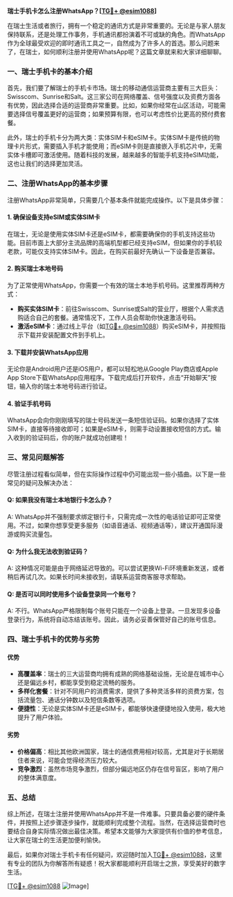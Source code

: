 **瑞士手机卡怎么注册WhatsApp？[[TG💪+ @esim1088](https://t.me/s/esim1088)]**

在瑞士生活或者旅行，拥有一个稳定的通讯方式是非常重要的。无论是与家人朋友保持联系，还是处理工作事务，手机通讯都扮演着不可或缺的角色。而WhatsApp作为全球最受欢迎的即时通讯工具之一，自然成为了许多人的首选。那么问题来了，在瑞士，如何顺利注册并使用WhatsApp呢？这篇文章就来和大家详细聊聊。

### 一、瑞士手机卡的基本介绍

首先，我们要了解瑞士的手机卡市场。瑞士的移动通信运营商主要有三大巨头：Swisscom、Sunrise和Salt。这三家公司在网络覆盖、信号强度以及资费方面各有优势，因此选择合适的运营商非常重要。比如，如果你经常在山区活动，可能需要选择信号覆盖更好的运营商；如果预算有限，也可以考虑性价比更高的预付费套餐。

此外，瑞士的手机卡分为两大类：实体SIM卡和eSIM卡。实体SIM卡是传统的物理卡片形式，需要插入手机才能使用；而eSIM卡则是直接嵌入手机芯片中，无需实体卡槽即可激活使用。随着科技的发展，越来越多的智能手机支持eSIM功能，这也让我们的选择更加灵活。

### 二、注册WhatsApp的基本步骤

注册WhatsApp非常简单，只需要几个基本条件就能完成操作。以下是具体步骤：

#### 1. 确保设备支持eSIM或实体SIM卡
在瑞士，无论是使用实体SIM卡还是eSIM卡，都需要确保你的手机支持这些功能。目前市面上大部分主流品牌的高端机型都已经支持eSIM，但如果你的手机较老款，可能仅支持实体SIM卡。因此，在购买前最好先确认一下设备是否兼容。

#### 2. 购买瑞士本地号码
为了正常使用WhatsApp，你需要一个有效的瑞士本地手机号码。这里推荐两种方式：
- **购买实体SIM卡**：前往Swisscom、Sunrise或Salt的营业厅，根据个人需求选购适合自己的套餐。通常情况下，工作人员会帮助你快速激活号码。
- **激活eSIM卡**：通过线上平台（如[TG💪+ @esim1088](https://t.me/s/esim1088)）购买eSIM卡，并按照指示下载并安装配置文件到手机上。

#### 3. 下载并安装WhatsApp应用
无论你是Android用户还是iOS用户，都可以轻松地从Google Play商店或Apple App Store下载WhatsApp应用程序。下载完成后打开软件，点击“开始聊天”按钮，输入你的瑞士本地号码进行验证。

#### 4. 验证手机号码
WhatsApp会向你刚刚填写的瑞士号码发送一条短信验证码。如果你选择了实体SIM卡，直接等待接收即可；如果是eSIM卡，则需手动设置接收短信的方式。输入收到的验证码后，你的账户就成功创建啦！

### 三、常见问题解答

尽管注册过程看似简单，但在实际操作过程中仍可能出现一些小插曲。以下是一些常见的疑问及解决办法：

#### Q: 如果我没有瑞士本地银行卡怎么办？
A: WhatsApp并不强制要求绑定银行卡，只需完成一次性的电话验证即可正常使用。不过，如果你想享受更多服务（如语音通话、视频通话等），建议开通国际漫游或购买流量包。

#### Q: 为什么我无法收到验证码？
A: 这种情况可能是由于网络延迟导致的。可以尝试更换Wi-Fi环境重新发送，或者稍后再试几次。如果长时间未接收到，请联系运营商客服寻求帮助。

#### Q: 是否可以同时使用多个设备登录同一个账号？
A: 不行。WhatsApp严格限制每个账号只能在一个设备上登录。一旦发现多设备登录行为，系统将自动冻结该账号。因此，请务必妥善保管好自己的账号信息。

### 四、瑞士手机卡的优势与劣势

#### 优势
- **高覆盖率**：瑞士的三大运营商均拥有成熟的网络基础设施，无论是在城市中心还是偏远乡村，都能享受到稳定流畅的服务。
- **多样化套餐**：针对不同用户的消费需求，提供了多种灵活多样的资费方案，包括流量包、通话分钟数以及短信条数等选项。
- **便捷性**：无论是实体SIM卡还是eSIM卡，都能够快速便捷地投入使用，极大地提升了用户体验。

#### 劣势
- **价格偏高**：相比其他欧洲国家，瑞士的通信费用相对较高，尤其是对于长期居住者来说，可能会觉得经济压力较大。
- **竞争激烈**：虽然市场竞争激烈，但部分偏远地区仍存在信号盲区，影响了用户的整体满意度。

### 五、总结

综上所述，在瑞士注册并使用WhatsApp并不是一件难事。只要具备必要的硬件条件，并按照上述步骤逐步操作，就能顺利完成整个流程。当然，在选择运营商时也要结合自身实际情况做出最佳决策。希望本文能够为大家提供有价值的参考信息，让大家在瑞士的生活更加便利愉快。

最后，如果你对瑞士手机卡有任何疑问，欢迎随时加入[TG💪+ @esim1088](https://t.me/s/esim1088)，这里有专业的团队为你解答所有疑惑！祝大家都能顺利开启瑞士之旅，享受美好的数字生活。

[[TG💪+ @esim1088](https://t.me/s/esim1088) ![Image](https://i.postimg.cc/4NQfJmqS/Snipaste-2025-05-13-00-14-12.png)]